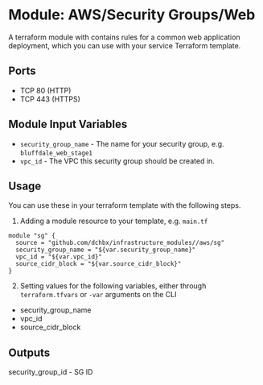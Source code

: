 Module: AWS/Security Groups/Web
================================

A terraform module with contains rules for a common web application deployment, which 
you can use with your service Terraform template.

Ports
-----
- TCP 80 (HTTP)
- TCP 443 (HTTPS)

Module Input Variables
----------------------

- `security_group_name` - The name for your security group, e.g. `bluffdale_web_stage1`
- `vpc_id` - The VPC this security group should be created in.

Usage
-----

You can use these in your terraform template with the following steps.

1. Adding a module resource to your template, e.g. `main.tf`

```
module "sg" {
  source = "github.com/dchbx/infrastructure_modules//aws/sg"
  security_group_name = "${var.security_group_name}"
  vpc_id = "${var.vpc_id}"
  source_cidr_block = "${var.source_cidr_block}"
}
```

2. Setting values for the following variables, either through `terraform.tfvars` or `-var` arguments on the CLI

- security_group_name
- vpc_id
- source_cidr_block

Outputs
-------

security_group_id - SG ID
